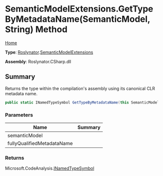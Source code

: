 # SemanticModelExtensions\.GetTypeByMetadataName\(SemanticModel, String\) Method

[Home](../../../README.md)

**Type**: [Roslynator](../../README.md)\.[SemanticModelExtensions](../README.md)

**Assembly**: Roslynator\.CSharp\.dll

## Summary

Returns the type within the compilation's assembly using its canonical CLR metadata name\.

```csharp
public static INamedTypeSymbol GetTypeByMetadataName(this SemanticModel semanticModel, string fullyQualifiedMetadataName)
```

### Parameters

| Name | Summary |
| ---- | ------- |
| semanticModel | |
| fullyQualifiedMetadataName | |

### Returns

Microsoft\.CodeAnalysis\.[INamedTypeSymbol](https://docs.microsoft.com/en-us/dotnet/api/microsoft.codeanalysis.inamedtypesymbol)

